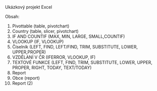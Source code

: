 Ukázkový projekt Excel

Obsah:

1.	Pivottable (table, pivotchart)
2.	Country (table, slicer, pivotchart)
3.	IF AND COUNTIF (MAX, MIN, LARGE, SMALL,COUNTIF)
4.	VLOOKUP (IF, VLOOKUP)
5.	Číselník (LEFT, FIND, LEFT/FIND, TRIM, SUBSTITUTE, LOWER, UPPER,PROPER)
6.	VZDĚLANÍ V ČR (IFERROR, VLOOKUP, IF)
7.	TEXTOVÉ FUNKCE (LEFT, FIND, TRIM, SUBSTITUTE, LOWER, UPPER, PROPER, RIGHT, TODAY, TEXT/TODAY)
8.	Report
9.	Obce (report)
10.	Report (2)
